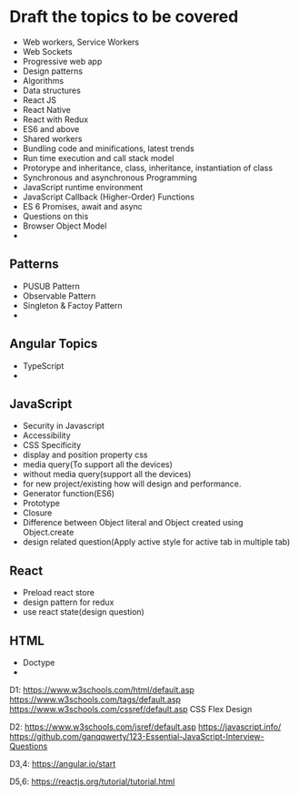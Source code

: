 # Draft the topics to be covered


- Web workers, Service Workers
- Web Sockets
- Progressive web app
- Design patterns
- Algorithms
- Data structures
- React JS
- React Native
- React with Redux
- ES6 and above
- Shared workers
- Bundling code and minifications, latest trends
- Run time execution and call stack model
- Protorype and inheritance, class, inheritance, instantiation of class
- Synchronous and asynchronous Programming
- JavaScript runtime environment
- JavaScript Callback (Higher-Order) Functions
- ES 6 Promises, await and async
- Questions on this
- Browser Object Model
- 

## Patterns
- PUSUB Pattern
- Observable Pattern
- Singleton & Factoy Pattern
- 

## Angular Topics
- TypeScript 
- 


## JavaScript
- Security in Javascript
- Accessibility
- CSS Specificity
- display and position property css
- media query(To support all the devices)
- without media query(support all the devices)
- for new project/existing how will design and performance.
- Generator function(ES6)
- Prototype
- Closure
- Difference between Object literal and Object created using Object.create
- design related question(Apply active style for active tab in multiple tab)

## React
- Preload react store
- design pattern for redux
- use react state(design question)

## HTML
- Doctype
- 

D1:
https://www.w3schools.com/html/default.asp
https://www.w3schools.com/tags/default.asp
https://www.w3schools.com/cssref/default.asp
CSS Flex Design

D2:
https://www.w3schools.com/jsref/default.asp
https://javascript.info/
https://github.com/ganqqwerty/123-Essential-JavaScript-Interview-Questions

D3,4:
https://angular.io/start

D5,6:
https://reactjs.org/tutorial/tutorial.html



